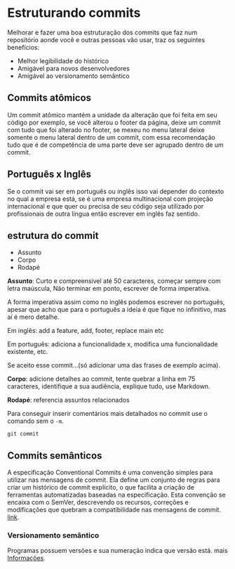 # Estruturando commits
Melhorar e fazer uma boa estruturação dos commits que faz num repositório aonde você e outras pessoas vão usar, traz os seguintes benefícios:

- Melhor legibilidade do histórico
- Amigável para novos desenvolvedores
- Amigável ao versionamento semântico

## Commits atômicos

Um commit atômico mantém a unidade da alteração que foi feita em seu código por exemplo, se você alterou o footer da página, deixe um commit com tudo que foi alterado no footer, se mexeu no menu lateral deixe somente o menu lateral dentro de um commit, com essa recomendação tudo que é de competência de uma parte deve ser agrupado dentro de um commit.

## Português x Inglês

Se o commit vai ser em português ou inglês isso vai depender do contexto no qual a empresa está, se é uma empresa multinacional com projeção internacional e que quer ou precisa de seu código seja utilizado por profissionais de outra língua então escrever em inglês faz sentido.

## estrutura do commit

- Assunto
- Corpo
- Rodapé

**Assunto**: Curto e compreensivel até 50 caracteres, começar sempre com letra maúscula, Não terminar em ponto, escrever de forma imperativa.

A forma imperativa assim como no inglês podemos escrever no português, apesar que acho que para o português a ideia é que fique no infinitivo, mas aí é mero detalhe.

Em inglês:
add a feature, add, footer, replace main etc

Em português:
adiciona a funcionalidade x, modifica uma funcionalidade existente, etc.

Se aceito esse commit...(só adicionar uma das frases de exemplo acima).

**Corpo**: adicione detalhes ao commit, tente quebrar a linha em 75 caracteres, identifique a sua audiência, explique tudo, use Markdown.

**Rodapé**: referencia assuntos relacionados

Para conseguir inserir comentários mais detalhados no commit use o comando sem o `-m`.

```
git commit
```

## Commits semânticos
A especificação Conventional Commits é uma convenção simples para utilizar nas mensagens de commit. Ela define um conjunto de regras para criar um histórico de commit explícito, o que facilita a criação de ferramentas automatizadas baseadas na especificação. Esta convenção se encaixa com o SemVer, descrevendo os recursos, correções e modificações que quebram a compatibilidade nas mensagens de commit. [link](https://www.conventionalcommits.org/).

### Versionamento semântico
Programas possuem versões e sua numeração indica que versão está.
mais [Informações](https://semver.org).





